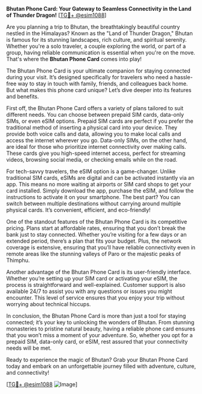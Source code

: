 **Bhutan Phone Card: Your Gateway to Seamless Connectivity in the Land of Thunder Dragon!** [[TG💪+ @esim1088](https://t.me/s/esim1088)]

Are you planning a trip to Bhutan, the breathtakingly beautiful country nestled in the Himalayas? Known as the "Land of Thunder Dragon," Bhutan is famous for its stunning landscapes, rich culture, and spiritual serenity. Whether you're a solo traveler, a couple exploring the world, or part of a group, having reliable communication is essential when you're on the move. That's where the **Bhutan Phone Card** comes into play!

The Bhutan Phone Card is your ultimate companion for staying connected during your visit. It’s designed specifically for travelers who need a hassle-free way to stay in touch with family, friends, and colleagues back home. But what makes this phone card unique? Let’s dive deeper into its features and benefits.

First off, the Bhutan Phone Card offers a variety of plans tailored to suit different needs. You can choose between prepaid SIM cards, data-only SIMs, or even eSIM options. Prepaid SIM cards are perfect if you prefer the traditional method of inserting a physical card into your device. They provide both voice calls and data, allowing you to make local calls and access the internet wherever you go. Data-only SIMs, on the other hand, are ideal for those who prioritize internet connectivity over making calls. These cards give you high-speed internet access, perfect for streaming videos, browsing social media, or checking emails while on the road.

For tech-savvy travelers, the eSIM option is a game-changer. Unlike traditional SIM cards, eSIMs are digital and can be activated instantly via an app. This means no more waiting at airports or SIM card shops to get your card installed. Simply download the app, purchase the eSIM, and follow the instructions to activate it on your smartphone. The best part? You can switch between multiple destinations without carrying around multiple physical cards. It’s convenient, efficient, and eco-friendly!

One of the standout features of the Bhutan Phone Card is its competitive pricing. Plans start at affordable rates, ensuring that you don’t break the bank just to stay connected. Whether you’re visiting for a few days or an extended period, there’s a plan that fits your budget. Plus, the network coverage is extensive, ensuring that you’ll have reliable connectivity even in remote areas like the stunning valleys of Paro or the majestic peaks of Thimphu.

Another advantage of the Bhutan Phone Card is its user-friendly interface. Whether you’re setting up your SIM card or activating your eSIM, the process is straightforward and well-explained. Customer support is also available 24/7 to assist you with any questions or issues you might encounter. This level of service ensures that you enjoy your trip without worrying about technical hiccups.

In conclusion, the Bhutan Phone Card is more than just a tool for staying connected; it’s your key to unlocking the wonders of Bhutan. From stunning monasteries to pristine natural beauty, having a reliable phone card ensures that you won’t miss a moment of your adventure. So, whether you opt for a prepaid SIM, data-only card, or eSIM, rest assured that your connectivity needs will be met.

Ready to experience the magic of Bhutan? Grab your Bhutan Phone Card today and embark on an unforgettable journey filled with adventure, culture, and connectivity!

[[TG💪+ @esim1088](https://t.me/s/esim1088) ![Image](https://i.postimg.cc/Y0z9fWf4/image.png)]